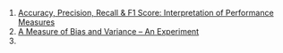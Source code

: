 1. [Accuracy, Precision, Recall & F1 Score: Interpretation of Performance Measures](https://blog.exsilio.com/all/accuracy-precision-recall-f1-score-interpretation-of-performance-measures/)
2. [A Measure of Bias and Variance – An Experiment](https://www.analyticsvidhya.com/blog/2020/12/a-measure-of-bias-and-variance-an-experiment/)
3. []()
